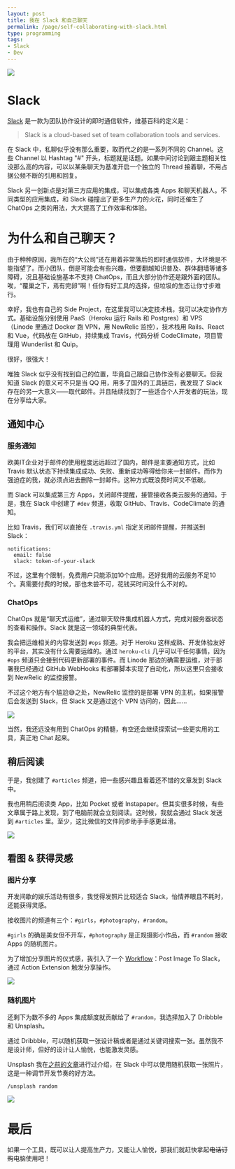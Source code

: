 ```yaml
---
layout: post
title: 我在 Slack 和自己聊天
permalink: /page/self-collaborating-with-slack.html
type: programming
tags:
- Slack
- Dev
---
```


![](/image/slack-logo.jpg)

# Slack

[Slack](https://slack.com/) 是一款为团队协作设计的即时通信软件，维基百科的定义是：

> Slack is a cloud-based set of team collaboration tools and services.

在 Slack 中，私聊似乎没有那么重要，取而代之的是一系列不同的 Channel。这些 Channel 以 Hashtag "#" 开头，标题就是话题。如果中间讨论到跟主题相关性没那么高的内容，可以以某条聊天为基准开启一个独立的 Thread 接着聊，不用占据公频不断的引用和回复。

Slack 另一创新点是对第三方应用的集成，可以集成各类 Apps 和聊天机器人。不同类型的应用集成，和 Slack 碰撞出了更多生产力的火花，同时还催生了 ChatOps 之类的用法，大大提高了工作效率和体验。

# 为什么和自己聊天？

由于种种原因，我所在的“大公司”还在用着非常落后的即时通信软件，大环境是不能指望了。而小团队，倒是可能会有些兴趣，但要翻越知识普及、群体翻墙等诸多障碍，况且基础设施基本不支持 ChatOps，而且大部分协作还是跟外面的团队。唉，“覆巢之下，焉有完卵”啊！任你有好工具的选择，但垃圾的生态让你寸步难行。

幸好，我也有自己的 Side Project，在这里我可以决定技术栈，我可以决定协作方式。基础设施分别使用 PaaS（Heroku 运行 Rails 和 Postgres）和 VPS（Linode 里通过 Docker 跑 VPN，用 NewRelic 监控），技术栈用 Rails、React 和 Vue，代码放在 GitHub，持续集成 Travis，代码分析 CodeClimate，项目管理用 Wunderlist 和 Quip。

很好，很强大！

唯独 Slack 似乎没有找到自己的位置，毕竟自己跟自己协作没有必要聊天。但我知道 Slack 的意义可不只是当 QQ 用，用多了国外的工具链后，我发现了 Slack 存在的另一大意义——取代邮件。并且陆续找到了一些适合个人开发者的玩法，现在分享给大家。

## 通知中心

### 服务通知

欧美IT企业对于邮件的使用程度远远超过了国内，邮件是主要通知方式，比如 Travis 默认状态下持续集成成功、失败、重新成功等得给你来一封邮件。而作为强迫症的我，就必须点进去删除一封邮件。这种方式既浪费时间又不低碳。

而 Slack 可以集成第三方 Apps，关闭邮件提醒，接管接收各类云服务的通知。于是，我在 Slack 中创建了 `#dev` 频道，收取 GitHub、Travis、CodeClimate 的通知。

比如 Travis，我们可以直接在 `.travis.yml` 指定关闭邮件提醒，并推送到 Slack：

```
notifications:
  email: false
  slack: token-of-your-slack
```

不过，这里有个限制，免费用户只能添加10个应用。还好我用的云服务不足10个。真需要付费的时候，那也未尝不可，花钱买时间没什么不对的。

### ChatOps

ChatOps 就是“聊天式运维”，通过聊天软件集成机器人方式，完成对服务器状态的查看和操作。Slack 就是这一领域的典型代表。

我会把运维相关的内容发送到 `#ops` 频道。对于 Heroku 这样成熟、开发体验友好的平台，其实没有什么需要运维的。通过 `heroku-cli` 几乎可以干任何事情，因为 `#ops` 频道只会接到代码更新部署的事件。而 Linode 那边的确需要运维，对于部署我已经通过 GitHub WebHooks 和部署脚本实现了自动化，所以这里只会接收到 NewRelic 的监控报警。

不过这个地方有个尴尬😅之处，NewRelic 监控的是部署 VPN 的主机，如果报警后会发送到 Slack，但 Slack 又是通过这个 VPN 访问的，因此……

![](/image/slack-ops-msg.jpg)

当然，我还远没有用到 ChatOps 的精髓，有空还会继续探索试一些更实用的工具，真正地 Chat 起来。

## 稍后阅读

于是，我创建了 `#articles` 频道，把一些感兴趣且看着还不错的文章发到 Slack 中。

我也用稍后阅读类 App，比如 Pocket 或者 Instapaper。但其实很多时候，有些文章属于路上发现，到了电脑前就会立刻阅读。这时候，我就会通过 Slack 发送到 `#articles` 里。至少，这比微信的文件同步助手手感更丝滑。

![](/image/slack-share-article.jpg)

## 看图 & 获得灵感

### 图片分享

开发间歇的娱乐活动有很多，我觉得发照片比较适合 Slack，怡情养眼且不耗时，还能获得灵感。

接收图片的频道有三个：`#girls`，`#photography`，`#random`。

`#girls` 的确是美女但不开车，`#photography` 是正规摄影小作品，而 `#random` 接收 Apps 的随机图片。

为了增加分享图片的仪式感，我引入了一个 [Workflow](https://workflow.is/)：Post Image To Slack，通过 Action Extension 触发分享操作。

![](/image/slack-post-image-workflow.jpg)

### 随机图片

还剩下为数不多的 Apps 集成额度就贡献给了 `#random`，我选择加入了 Dribbble 和 Unsplash。

通过 Dribbble，可以随机获取一张设计稿或者是通过关键词搜索一张。虽然我不是设计师，但好的设计让人愉悦，也能激发灵感。

Unsplash 我在[之前的文章](/page/unsplash-simple-pure-photos.html)进行过介绍，在 Slack 中可以使用随机获取一张照片，这是一种调节开发节奏的好方法。

```
/unsplash random
```

![](https://source.unsplash.com/random)

# 最后

如果一个工具，既可以让人提高生产力，又能让人愉悦，那我们就赶快拿起<del>电话订购</del>电脑使用吧！
